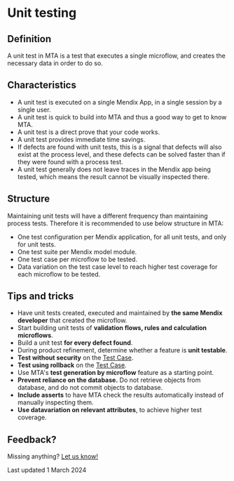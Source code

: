 # Unit testing

## Definition

A unit test in MTA is a test that executes a single microflow, and creates the necessary data in order to do so.

## Characteristics

- A unit test is executed on a single Mendix App, in a single session by a single user.
- A unit test is quick to build into MTA and thus a good way to get to know MTA.
- A unit test is a direct prove that your code works.
- A unit test provides immediate time savings.
- If defects are found with unit tests, this is a signal that defects will also exist at the process level, and these defects can be solved faster than if they were found with a process test.
- A unit test generally does not leave traces in the Mendix app being tested, which means the result cannot be visually inspected there.

## Structure

Maintaining unit tests will have a different frequency than maintaining process tests. Therefore it is recommended to use below structure in MTA:

- One test configuration per Mendix application, for all unit tests, and only for unit tests.
- One test suite per Mendix model module.
- One test case per microflow to be tested.
- Data variation on the test case level to reach higher test coverage for each microflow to be tested.

## Tips and tricks

- Have unit tests created, executed and maintained by **the same Mendix developer** that created the microflow.
- Start building unit tests of **validation flows, rules and calculation microflows**.
- Build a unit test **for every defect found**.
- During product refinement, determine whether a feature is **unit testable**.
- **Test without security** on the [Test Case](../../test-case#properties).
- **Test using rollback** on the [Test Case](../../test-case#properties).
- Use MTA's **test generation by microflow** feature as a starting point.
- **Prevent reliance on the database.** Do not retrieve objects from database, and do not commit objects to database.
- **Include asserts** to have MTA check the results automatically instead of manually inspecting them. 
- **Use datavariation on relevant attributes**, to achieve higher test coverage. 

## Feedback?
Missing anything? [Let us know!](mailto:support@menditect.com)

Last updated 1 March 2024